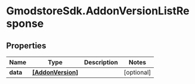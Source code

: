 # GmodstoreSdk.AddonVersionListResponse

## Properties

Name | Type | Description | Notes
------------ | ------------- | ------------- | -------------
**data** | [**[AddonVersion]**](AddonVersion.md) |  | [optional] 



